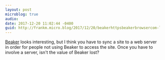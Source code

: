 ```yaml
---
layout: post
microblog: true
audio: 
date: 2017-12-20 11:02:44 -0400
guid: http://frankm.micro.blog/2017/12/20/beakerhttpsbeakerbrowsercom-looks-interesting.html
---
```

[Beaker](https://beakerbrowser.com/) looks interesting, but I think you have to sync a site to a web server in order for people not using Beaker to access the site. Once you have to involve a server, isn't the value of Beaker lost? 

